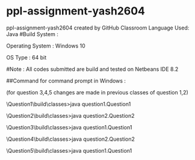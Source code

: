 # ppl-assignment-yash2604
ppl-assignment-yash2604 created by GitHub Classroom
Language Used: Java #Build System :

Operating System : Windows 10

OS Type : 64 bit

#Note : All codes submitted are build and tested on Netbeans IDE 8.2

##Command for command prompt in Windows :

(for question 3,4,5 changes are made in previous classes of question 1,2)

\Question1\build\classes>java question1.Question1

\Question2\build\classes>java question2.Question2

\Question3\build\classes>java question1.Question1

\Question4\build\classes>java question2.Question2

\Question5\build\classes>java question1.Question1
